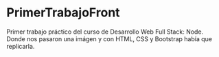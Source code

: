 # PrimerTrabajoFront
Primer trabajo práctico del curso de Desarrollo Web Full Stack: Node. Donde nos pasaron una imágen y con HTML, CSS y Bootstrap había que replicarla.
